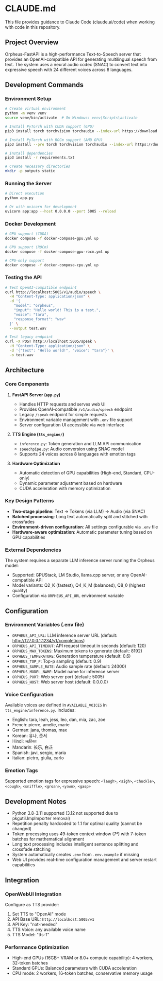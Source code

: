 # CLAUDE.md

This file provides guidance to Claude Code (claude.ai/code) when working with code in this repository.

## Project Overview

Orpheus-FastAPI is a high-performance Text-to-Speech server that provides an OpenAI-compatible API for generating multilingual speech from text. The system uses a neural audio codec (SNAC) to convert text into expressive speech with 24 different voices across 8 languages.

## Development Commands

### Environment Setup
```bash
# Create virtual environment
python -m venv venv
source venv/bin/activate  # On Windows: venv\Scripts\activate

# Install PyTorch with CUDA support (GPU)
pip3 install torch torchvision torchaudio --index-url https://download.pytorch.org/whl/cu124

# Install PyTorch with ROCm support (AMD GPU)
pip3 install --pre torch torchvision torchaudio --index-url https://download.pytorch.org/whl/nightly/rocm6.4/

# Install dependencies
pip3 install -r requirements.txt

# Create necessary directories
mkdir -p outputs static
```

### Running the Server
```bash
# Direct execution
python app.py

# Or with uvicorn for development
uvicorn app:app --host 0.0.0.0 --port 5005 --reload
```

### Docker Development
```bash
# GPU support (CUDA)
docker compose -f docker-compose-gpu.yml up

# GPU support (ROCm)
docker compose -f docker-compose-gpu-rocm.yml up

# CPU-only support
docker compose -f docker-compose-cpu.yml up
```

### Testing the API
```bash
# Test OpenAI-compatible endpoint
curl http://localhost:5005/v1/audio/speech \
  -H "Content-Type: application/json" \
  -d '{
    "model": "orpheus",
    "input": "Hello world! This is a test.",
    "voice": "tara",
    "response_format": "wav"
  }' \
  --output test.wav

# Test legacy endpoint
curl -X POST http://localhost:5005/speak \
  -H "Content-Type: application/json" \
  -d '{"text": "Hello world!", "voice": "tara"}' \
  -o test.wav
```

## Architecture

### Core Components

1. **FastAPI Server (`app.py`)**
   - Handles HTTP requests and serves web UI
   - Provides OpenAI-compatible `/v1/audio/speech` endpoint
   - Legacy `/speak` endpoint for simple requests
   - Environment variable management with `.env` file support
   - Server configuration UI accessible via web interface

2. **TTS Engine (`tts_engine/`)**
   - `inference.py`: Token generation and LLM API communication
   - `speechpipe.py`: Audio conversion using SNAC model
   - Supports 24 voices across 8 languages with emotion tags

3. **Hardware Optimization**
   - Automatic detection of GPU capabilities (High-end, Standard, CPU-only)
   - Dynamic parameter adjustment based on hardware
   - CUDA acceleration with memory optimization

### Key Design Patterns

- **Two-stage pipeline**: Text → Tokens (via LLM) → Audio (via SNAC)
- **Batched processing**: Long text automatically split and stitched with crossfades
- **Environment-driven configuration**: All settings configurable via `.env` file
- **Hardware-aware optimization**: Automatic parameter tuning based on GPU capabilities

### External Dependencies

The system requires a separate LLM inference server running the Orpheus model:
- Supported: GPUStack, LM Studio, llama.cpp server, or any OpenAI-compatible API
- Model variants: Q2_K (fastest), Q4_K_M (balanced), Q8_0 (highest quality)
- Configuration via `ORPHEUS_API_URL` environment variable

## Configuration

### Environment Variables (.env file)
- `ORPHEUS_API_URL`: LLM inference server URL (default: http://127.0.0.1:1234/v1/completions)
- `ORPHEUS_API_TIMEOUT`: API request timeout in seconds (default: 120)
- `ORPHEUS_MAX_TOKENS`: Maximum tokens to generate (default: 8192)
- `ORPHEUS_TEMPERATURE`: Generation temperature (default: 0.6)
- `ORPHEUS_TOP_P`: Top-p sampling (default: 0.9)
- `ORPHEUS_SAMPLE_RATE`: Audio sample rate (default: 24000)
- `ORPHEUS_MODEL_NAME`: Model name for inference server
- `ORPHEUS_PORT`: Web server port (default: 5005)
- `ORPHEUS_HOST`: Web server host (default: 0.0.0.0)

### Voice Configuration
Available voices are defined in `AVAILABLE_VOICES` in `tts_engine/inference.py`. Includes:
- English: tara, leah, jess, leo, dan, mia, zac, zoe
- French: pierre, amelie, marie
- German: jana, thomas, max
- Korean: 유나, 준서
- Hindi: ऋतिका
- Mandarin: 长乐, 白芷
- Spanish: javi, sergio, maria
- Italian: pietro, giulia, carlo

### Emotion Tags
Supported emotion tags for expressive speech:
`<laugh>`, `<sigh>`, `<chuckle>`, `<cough>`, `<sniffle>`, `<groan>`, `<yawn>`, `<gasp>`

## Development Notes

- Python 3.8-3.11 supported (3.12 not supported due to pkgutil.ImpImporter removal)
- Repetition penalty hardcoded to 1.1 for optimal quality (cannot be changed)
- Token processing uses 49-token context window (7²) with 7-token batches for mathematical alignment
- Long text processing includes intelligent sentence splitting and crossfade stitching
- System automatically creates `.env` from `.env.example` if missing
- Web UI provides real-time configuration management and server restart capabilities

## Integration

### OpenWebUI Integration
Configure as TTS provider:
1. Set TTS to "OpenAI" mode
2. API Base URL: `http://localhost:5005/v1`
3. API Key: "not-needed"
4. TTS Voice: any available voice name
5. TTS Model: "tts-1"

### Performance Optimization
- High-end GPUs (16GB+ VRAM or 8.0+ compute capability): 4 workers, 32-token batches
- Standard GPUs: Balanced parameters with CUDA acceleration
- CPU mode: 2 workers, 16-token batches, conservative memory usage